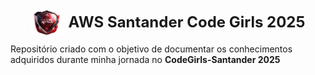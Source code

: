 <div style="display: flex; align-items: center; justify-content: center; gap: 10px;">
  <img src="icons/santander.webp" alt="Santander Code Girls" style="width:50px; height:auto;">
  <span style="font-size: 24px; font-weight: bold;">AWS Santander Code Girls 2025</span>
</div>


Repositório criado com o objetivo de documentar os conhecimentos adquiridos durante minha jornada no **CodeGirls-Santander 2025**